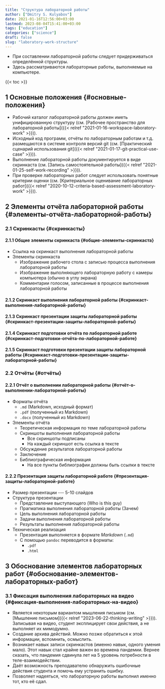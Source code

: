 ```yaml
---
title: "Структура лабораторной работы"
author: ["Dmitry S. Kulyabov"]
date: 2021-01-16T12:56:00+03:00
lastmod: 2023-08-04T15:41:00+03:00
tags: ["education"]
categories: ["science"]
draft: false
slug: "laboratory-work-structure"
---
```


-   При составлении лабораторной работы следует придерживаться определённой структуры.
-   Здесь рассматриваются лабораторные работы, выполняемые на компьютере.

<!--more-->

{{< toc >}}


## <span class="section-num">1</span> Основные положения {#основные-положения}

-   Рабочий каталог лабораторной работы должен иметь унифицированную структуру (см. [Рабочее пространство для лабораторной работы]({{< relref "2021-01-16-workspace-laboratory-work" >}})).
-   Исходный код программ, отчёты по лабораторным работам и т.д. размещаются в системе контроля версий git (см. [Практический сценарий использования git]({{< relref "2021-01-17-git-practical-use-case" >}})).
-   Выполнение лабораторной работы документируется в виде скринкаста (см. [Запись самостоятельной работы]({{< relref "2021-01-25-self-work-recording" >}})).
-   При проверке лабораторных работ следует использовать понятные критерии оценки (см. [Критериальное оценивание лабораторных работ]({{< relref "2020-10-12-criteria-based-assessment-laboratory-work" >}})).


## <span class="section-num">2</span> Элементы отчёта лабораторной работы {#элементы-отчёта-лабораторной-работы}


### <span class="section-num">2.1</span> Скринкасты {#скринкасты}


#### <span class="section-num">2.1.1</span> Общие элементы скринкаста {#общие-элементы-скринкаста}

-   Ссылка на скринкаст выполнения лабораторной работы
-   Элементы скринкаста
    -   Изображение рабочего стола с записью процесса выполнения лабораторной работы
    -   Изображение выполняющего лабораторную работу с камеры компьютера (обычно в углу экрана)
    -   Комментарии голосом, записанные в процессе выполнения лабораторной работы


#### <span class="section-num">2.1.2</span> Скринкаст выполнения лабораторной работы {#скринкаст-выполнения-лабораторной-работы}


#### <span class="section-num">2.1.3</span> Скринкаст презентации защиты лабораторной работы {#скринкаст-презентации-защиты-лабораторной-работы}


#### <span class="section-num">2.1.4</span> Скринкаст подготовки отчёта по лабораторной работе {#скринкаст-подготовки-отчёта-по-лабораторной-работе}


#### <span class="section-num">2.1.5</span> Скринкаст подготовки презентации защиты лабораторной работы {#скринкаст-подготовки-презентации-защиты-лабораторной-работы}


### <span class="section-num">2.2</span> Отчёты {#отчёты}


#### <span class="section-num">2.2.1</span> Отчёт о выполнении лабораторной работы {#отчёт-о-выполнении-лабораторной-работы}

-   Форматы отчёта
    -   `.md` (Markdown, исходный формат)
    -   `.pdf` (полученный из Markdown)
    -   `.docx` (полученный из Markdown)
-   Элементы отчёта
    -   Теоретическая информация по теме лабораторной работы
    -   Скриншоты выполнения лабораторной работы
        -   Все скриншоты подписаны
        -   На каждый скриншот есть ссылка в тексте
    -   Обсуждение результатов лабораторной работы
    -   Заключение
    -   Библиографическая информация
        -   На все пункты библиографии должны быть ссылки в тексте


#### <span class="section-num">2.2.2</span> Презентация защиты лабораторной работе {#презентация-защиты-лабораторной-работе}

-   Размер презентации --- 5-10 слайдов
-   Структура презентации
    -   Представление выступающего (Who is this guy)
    -   Прагматика выполнения лабораторной работы (Зачем)
    -   Цель выполнения лабораторной работы
    -   Задачи выполнения лабораторной работы
    -   Результаты выполнения лабораторной работы
-   Техническая реализация
    -   Презентация выполняется в формате _Markdown_ (`.md`)
    -   С помощью `pandoc` переводится в форматы:
        -   `.pdf`
        -   `.html`


## <span class="section-num">3</span> Обоснование элементов лабораторных работ {#обоснование-элементов-лабораторных-работ}


### <span class="section-num">3.1</span> Фиксация выполнения лабораторных на видео {#фиксация-выполнения-лабораторных-на-видео}

-   Является некоторым вариантом мышления письмом (см. [Мышление письмом]({{< relref "2023-06-22-thinking-writing" >}})). Записывая на видео, студент эксплицирует свои действия, а не выполняет их мимодумно.
-   Создание архива действий. Можно позже обратиться к этой информации, вспомнить, осмыслить.
-   Возникает навык записи скринкастов (именно навык, одного умения мало). Этот навык стал крайне важен во времена пандемии. Вернее сказать, что пандемия сдвинула лет на 5 уровень потребности в теле-взаимодействии.
-   Даёт возможность преподавателю обнаружить ошибочные действия студента и помочь ему устранить ошибку.
-   Позволяет надеяться, что лабораторную работы выполнил именно тот, кто её сдал.
